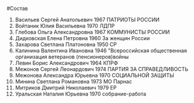 #Состав
1. Васильев Сергей Анатольевич 1967 ПАТРИОТЫ РОССИИ
2. Войтаник Юлия Васильевна 1970 ЛДПР
3. Глебова Ольга Александровна 1967 КОММУНИСТЫ РОССИИ
4. Дидковская Елена Петровна 1960 За женщин России
5. Захарова Светлана Платоновна 1950 СР
6. Калинина Валентина Ивановна 1946 \"Всероссийская общественная организация ветеранов (пенсионеров)войны
7. Левин Борис Александрович 1964 КПРФ
8. Межонов Сергей Леонардович 1974 ПАРТИЯ ЗА СПРАВЕДЛИВОСТЬ
9. Межонова Александра Юрьевна 1970 СОЦИАЛЬНОЙ ЗАЩИТЫ
10. Минина Светлана Романовна 1973 МО Парнас
11. Митриков Дмитрий Николаевич 1979 ЕР
12. Уральская Наталия Юрьевна 1970 собрание-работа
